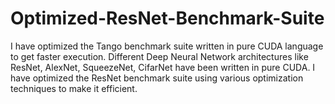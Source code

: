 # Optimized-ResNet-Benchmark-Suite
I have optimized the Tango benchmark suite written in pure CUDA language to get faster execution. Different Deep Neural Network architectures like ResNet, AlexNet, SqueezeNet, CifarNet have been written in pure CUDA. I have optimized the ResNet benchmark suite using various optimization techniques to make it efficient. 
